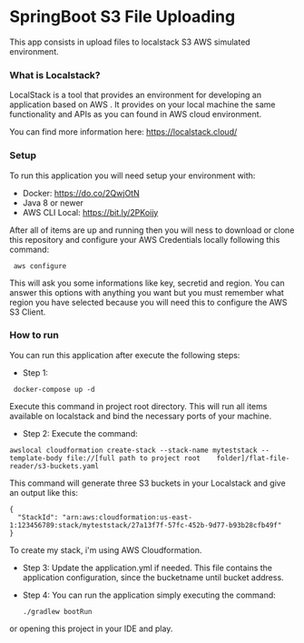 # SpringBoot S3 File Uploading


This app consists in upload files to localstack S3 AWS simulated environment.

### What is Localstack?

LocalStack is a tool that provides an environment for developing an application based on AWS . It provides on your local machine the same functionality and APIs as you can found in AWS cloud environment.

You can find more information here: https://localstack.cloud/

### Setup

To run this application you will need setup your environment with:

  - Docker: https://do.co/2QwjOtN
  - Java 8 or newer
  - AWS CLI Local: https://bit.ly/2PKoijy
 
After all of items are up and running then you will ness to download or clone this repository and configure your AWS Credentials locally following this command:

```
 aws configure
```

This will ask you some informations like key, secretid and region. You can answer this options with anything you want but you must remember what region you have selected because you will need this to configure the AWS S3 Client.

### How to run

You can run this application after execute the following steps:

 - Step 1: 
 ```
  docker-compose up -d
 ```
 Execute this command in project root directory.
This will run all items available on localstack and bind the necessary ports of your machine.

 - Step 2: Execute the command:
 ```
 awslocal cloudformation create-stack --stack-name myteststack --template-body file://[full path to project root    folder]/flat-file-reader/s3-buckets.yaml
 ```
 This command will generate three S3 buckets in your Localstack and give an output like this: 
  ```
  {
    "StackId": "arn:aws:cloudformation:us-east-1:123456789:stack/myteststack/27a13f7f-57fc-452b-9d77-b93b28cfb49f"
  }
  ```
 To create my stack, i'm using AWS Cloudformation.

- Step 3: Update the application.yml if needed. This file contains the application configuration, since the bucketname until bucket address.

- Step 4: You can run the application simply executing the command: 
  ```
  ./gradlew bootRun
  ```
or opening this project in your IDE and play.





